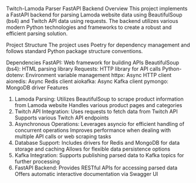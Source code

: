 Twitch-Lamoda Parser FastAPI Backend
Overview
This project implements a FastAPI backend for parsing Lamoda website data using BeautifulSoup (bs4) and Twitch API data using requests. The backend utilizes various modern Python technologies and frameworks to create a robust and efficient parsing solution.

Project Structure
The project uses Poetry for dependency management and follows standard Python package structure conventions.

Dependencies
FastAPI: Web framework for building APIs
BeautifulSoup (bs4): HTML parsing library
Requests: HTTP library for API calls
Python-dotenv: Environment variable management
httpx: Async HTTP client
aioredis: Async Redis client
aiokafka: Async Kafka client
pymongo: MongoDB driver
Features
1. Lamoda Parsing:
Utilizes BeautifulSoup to scrape product information from Lamoda website
Handles various product pages and categories
2. Twitch API Integration:
Uses requests to fetch data from Twitch API
Supports various Twitch API endpoints
3. Asynchronous Operations:
Leverages asyncio for efficient handling of concurrent operations
Improves performance when dealing with multiple API calls or web scraping tasks
4. Database Support:
Includes drivers for Redis and MongoDB for data storage and caching
Allows for flexible data persistence options
5. Kafka Integration:
Supports publishing parsed data to Kafka topics for further processing
6. FastAPI Backend:
Provides RESTful APIs for accessing parsed data
Offers automatic interactive documentation via Swagger UI
